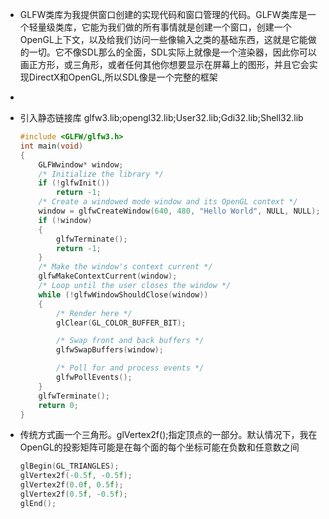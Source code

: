 - GLFW类库为我提供窗口创建的实现代码和窗口管理的代码。GLFW类库是一个轻量级类库，它能为我们做的所有事情就是创建一个窗口，创建一个OpenGL上下文，以及给我们访问一些像输入之类的基础东西，这就是它能做的一切。它不像SDL那么的全面，SDL实际上就像是一个渲染器，因此你可以画正方形，或三角形，或者任何其他你想要显示在屏幕上的图形，并且它会实现DirectX和OpenGL,所以SDL像是一个完整的框架

- [GLFW]: https://www.glfw.org

- 引入静态链接库 glfw3.lib;opengl32.lib;User32.lib;Gdi32.lib;Shell32.lib

  ```cpp
  #include <GLFW/glfw3.h>
  int main(void)
  {
      GLFWwindow* window;
      /* Initialize the library */
      if (!glfwInit())
          return -1;
      /* Create a windowed mode window and its OpenGL context */
      window = glfwCreateWindow(640, 480, "Hello World", NULL, NULL);
      if (!window)
      {
          glfwTerminate();
          return -1;
      }
      /* Make the window's context current */
      glfwMakeContextCurrent(window);
      /* Loop until the user closes the window */
      while (!glfwWindowShouldClose(window))
      {
          /* Render here */
          glClear(GL_COLOR_BUFFER_BIT);
  
          /* Swap front and back buffers */
          glfwSwapBuffers(window);
  
          /* Poll for and process events */
          glfwPollEvents();
      }
      glfwTerminate();
      return 0;
  }
  
  ```
  
- 传统方式画一个三角形。glVertex2f();指定顶点的一部分。默认情况下，我在OpenGL的投影矩阵可能是在每个面的每个坐标可能在负数和任意数之间

  ```cpp
  glBegin(GL_TRIANGLES);
  glVertex2f(-0.5f, -0.5f);
  glVertex2f(0.0f, 0.5f);
  glVertex2f(0.5f, -0.5f);
  glEnd();
  ```

  

  


